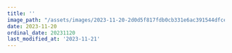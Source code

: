 ```yaml
---
title: ''
image_path: "/assets/images/2023-11-20-2d0d5f817fdb0cb331e6ac391544dfce.jpeg"
date: 2023-11-20
ordinal_date: 20231120
last_modified_at: '2023-11-21'
---
```

